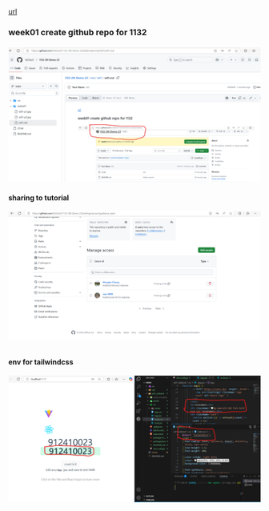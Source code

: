 [url](https://github.com/0x55xx5/1132-2N-Demo-23/tree/master)

### week01 create github repo for 1132

####

![](w01-p1.jpg)

#### sharing to tutorial

![](w01-p2.jpg)

```

```

#### env for tailwindcss

![](w02-p1.png)
